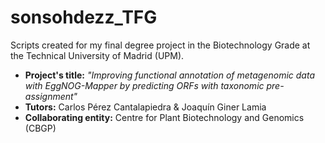 # sonsohdezz_TFG
Scripts created for my final degree project in the Biotechnology Grade at the Technical University of Madrid (UPM).


* **Project's title:** *"Improving functional annotation of metagenomic data with EggNOG-Mapper by predicting ORFs with taxonomic pre-assignment"* 
* **Tutors:** Carlos Pérez Cantalapiedra & Joaquín Giner Lamia
* **Collaborating entity:** Centre for Plant Biotechnology and Genomics (CBGP)
